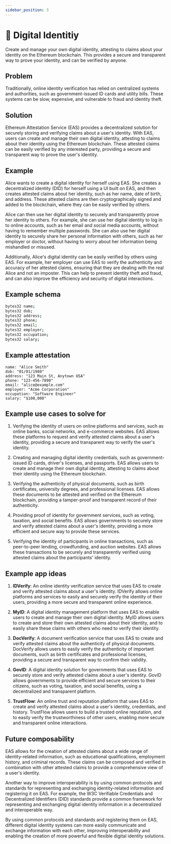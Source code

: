 ```yaml
---
sidebar_position: 3
---
```


# 🥸 Digital Identitiy
Create and manage your own digital identity, attesting to claims about your identity on the Ethereum blockchain. This provides a secure and transparent way to prove your identity, and can be verified by anyone.

## Problem
Traditionally, online identity verification has relied on centralized systems and authorities, such as government-issued ID cards and utility bills. These systems can be slow, expensive, and vulnerable to fraud and identity theft.

## Solution
Ethereum Attestation Service (EAS) provides a decentralized solution for securely storing and verifying claims about a user's identity. With EAS, users can create and manage their own digital identity, attesting to claims about their identity using the Ethereum blockchain. These attested claims can be easily verified by any interested party, providing a secure and transparent way to prove the user's identity.

## Example
Alice wants to create a digital identity for herself using EAS. She creates a decentralized identity (DID) for herself using a UI built on EAS, and then creates attested claims about her identity, such as her name, date of birth, and address. These attested claims are then cryptographically signed and added to the blockchain, where they can be easily verified by others.

Alice can then use her digital identity to securely and transparently prove her identity to others. For example, she can use her digital identity to log in to online accounts, such as her email and social media accounts, without having to remember multiple passwords. She can also use her digital identity to securely share her personal information with others, such as her employer or doctor, without having to worry about her information being mishandled or misused.

Additionally, Alice's digital identity can be easily verified by others using EAS. For example, her employer can use EAS to verify the authenticity and accuracy of her attested claims, ensuring that they are dealing with the real Alice and not an imposter. This can help to prevent identity theft and fraud, and can also improve the efficiency and security of digital interactions.

## Example schema 
``` bash
bytes32 name;
bytes32 dob;
bytes32 address;
bytes32 phone;
bytes32 email;
bytes32 employer;
bytes32 occupation;
bytes32 salary;

```

## Example attestation
```
name: "Alice Smith"
dob: "01/01/1980"
address: "123 Main St, Anytown USA"
phone: "123-456-7890"
email: "alice@example.com"
employer: "Acme Corporation"
occupation: "Software Engineer"
salary: "$100,000"

```

## Example use cases to solve for
1. Verifying the identity of users on online platforms and services, such as online banks, social networks, and e-commerce websites. EAS allows these platforms to request and verify attested claims about a user's identity, providing a secure and transparent way to verify the user's identity.

2. Creating and managing digital identity credentials, such as government-issued ID cards, driver's licenses, and passports. EAS allows users to create and manage their own digital identity, attesting to claims about their identity using the Ethereum blockchain.

3. Verifying the authenticity of physical documents, such as birth certificates, university degrees, and professional licenses. EAS allows these documents to be attested and verified on the Ethereum blockchain, providing a tamper-proof and transparent record of their authenticity.

4. Providing proof of identity for government services, such as voting, taxation, and social benefits. EAS allows governments to securely store and verify attested claims about a user's identity, providing a more efficient and secure way to provide these services.

5. Verifying the identity of participants in online transactions, such as peer-to-peer lending, crowdfunding, and auction websites. EAS allows these transactions to be securely and transparently verified using attested claims about the participants' identity.

## Example app ideas
1. **IDVerify**: An online identity verification service that uses EAS to create and verify attested claims about a user's identity. IDVerify allows online platforms and services to easily and securely verify the identity of their users, providing a more secure and transparent online experience.

2. **MyID**: A digital identity management platform that uses EAS to enable users to create and manage their own digital identity. MyID allows users to create and store their own attested claims about their identity, and to easily share these claims with others who need to verify their identity.

3. **DocVerify**: A document verification service that uses EAS to create and verify attested claims about the authenticity of physical documents. DocVerify allows users to easily verify the authenticity of important documents, such as birth certificates and professional licenses, providing a secure and transparent way to confirm their validity.

4. **GovID**: A digital identity solution for governments that uses EAS to securely store and verify attested claims about a user's identity. GovID allows governments to provide efficient and secure services to their citizens, such as voting, taxation, and social benefits, using a decentralized and transparent platform.

5. **TrustFlow**: An online trust and reputation platform that uses EAS to create and verify attested claims about a user's identity, credentials, and history. TrustFlow allows users to build a trusted online reputation, and to easily verify the trustworthiness of other users, enabling more secure and transparent online interactions.



## Future composability
EAS allows for the creation of attested claims about a wide range of identity-related information, such as educational qualifications, employment history, and criminal records. These claims can be composed and verified in combination with other attested claims to provide a comprehensive view of a user's identity.

Another way to improve interoperability is by using common protocols and standards for representing and exchanging identity-related information and registering it on EAS. For example, the W3C Verifiable Credentials and Decentralized Identifiers (DID) standards provide a common framework for representing and exchanging digital identity information in a decentralized and interoperable way.

By using common protocols and standards and registering them on EAS, different digital identity systems can more easily communicate and exchange information with each other, improving interoperability and enabling the creation of more powerful and flexible digital identity solutions.


